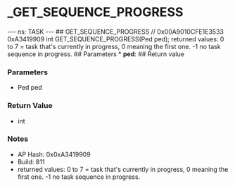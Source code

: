 # _GET_SEQUENCE_PROGRESS

--- ns: TASK --- ## GET_SEQUENCE_PROGRESS  // 0x00A9010CFE1E3533 0xA3419909 int GET_SEQUENCE_PROGRESS(Ped ped);  returned values: 0 to 7 = task that's currently in progress, 0 meaning the first one. -1 no task sequence in progress.  ## Parameters * **ped**:  ## Return value

### Parameters
* Ped ped

### Return Value
* int

### Notes
* AP Hash: 0x0xA3419909
* Build: 811
* returned values:
0 to 7 = task that's currently in progress, 0 meaning the first one.
-1 no task sequence in progress.

